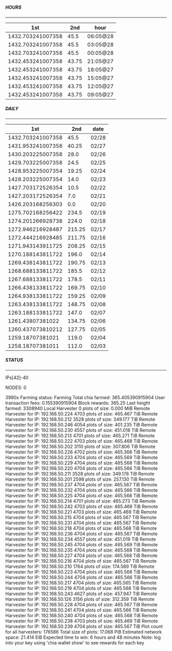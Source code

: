 ##### HOURS
-------

| 1st | 2nd | hour |
|---|----|-----|
|1432.703241007358 | 45.5 | 06:05@28 |
|1432.703241007358 | 45.5 | 03:05@28 |
|1432.703241007358 | 45.5 | 00:05@28 |
|1432.453241007358 | 43.75 | 21:05@27 |
|1432.453241007358 | 43.75 | 18:05@27 |
|1432.453241007358 | 43.75 | 15:05@27 |
|1432.453241007358 | 43.75 | 12:05@27 |
|1432.453241007358 | 43.75 | 09:05@27 |

##### DAILY
-------

| 1st | 2nd | date |
|---|----|-----|
|1432.703241007358 | 45.5 | 02/28 |
|1431.953241007358 | 40.25 | 02/27 |
|1430.203225007358 | 28.0 | 02/26 |
|1429.703225007358 | 24.5 | 02/25 |
|1428.953225007354 | 19.25 | 02/24 |
|1428.203225007354 | 14.0 | 02/23 |
|1427.703172526354 | 10.5 | 02/22 |
|1427.203172526354 | 7.0 | 02/21 |
|1426.203168256303 | 0.0 | 02/20 |
|1275.702168256422 | 234.5 | 02/19 |
|1274.201266928738 | 224.0 | 02/18 |
|1272.946216928487 | 215.25 | 02/17 |
|1272.444216928485 | 211.75 | 02/16 |
|1271.943143911725 | 208.25 | 02/15 |
|1270.188143811722 | 196.0 | 02/14 |
|1269.438143811722 | 190.75 | 02/13 |
|1268.688133811722 | 185.5 | 02/12 |
|1267.688133811722 | 178.5 | 02/11 |
|1266.438133811722 | 169.75 | 02/10 |
|1264.938133811722 | 159.25 | 02/09 |
|1263.438133811722 | 148.75 | 02/08 |
|1263.188133811722 | 147.0 | 02/07 |
|1261.43807381022 | 134.75 | 02/06 |
|1260.437073810212 | 127.75 | 02/05 |
|1259.18707381021 | 119.0 | 02/04 |
|1258.18707381011 | 112.0 | 02/03 |


##### STATUS
-------

IPs[42]-40

NODES: 0


3990x
Farming status: Farming
Total chia farmed: 365.405390915904
User transaction fees: 0.155390915904
Block rewards: 365.25
Last height farmed: 3308940
Local Harvester
   0 plots of size: 0.000 MiB
Remote Harvester for IP: 192.168.50.224
   4703 plots of size: 465.467 TiB
Remote Harvester for IP: 192.168.50.212
   3528 plots of size: 349.177 TiB
Remote Harvester for IP: 192.168.50.246
   4054 plots of size: 401.235 TiB
Remote Harvester for IP: 192.168.50.230
   4557 plots of size: 451.018 TiB
Remote Harvester for IP: 192.168.50.213
   4701 plots of size: 465.271 TiB
Remote Harvester for IP: 192.168.50.222
   4703 plots of size: 465.468 TiB
Remote Harvester for IP: 192.168.50.202
   3110 plots of size: 307.806 TiB
Remote Harvester for IP: 192.168.50.226
   4702 plots of size: 465.368 TiB
Remote Harvester for IP: 192.168.50.233
   4704 plots of size: 465.569 TiB
Remote Harvester for IP: 192.168.50.229
   4704 plots of size: 465.568 TiB
Remote Harvester for IP: 192.168.50.220
   4704 plots of size: 465.566 TiB
Remote Harvester for IP: 192.168.50.211
   3528 plots of size: 349.178 TiB
Remote Harvester for IP: 192.168.50.201
   2598 plots of size: 257.130 TiB
Remote Harvester for IP: 192.168.50.237
   4704 plots of size: 465.567 TiB
Remote Harvester for IP: 192.168.50.232
   4704 plots of size: 465.566 TiB
Remote Harvester for IP: 192.168.50.225
   4704 plots of size: 465.568 TiB
Remote Harvester for IP: 192.168.50.214
   4701 plots of size: 465.273 TiB
Remote Harvester for IP: 192.168.50.242
   4703 plots of size: 465.469 TiB
Remote Harvester for IP: 192.168.50.221
   4703 plots of size: 465.469 TiB
Remote Harvester for IP: 192.168.50.215
   4704 plots of size: 465.567 TiB
Remote Harvester for IP: 192.168.50.231
   4704 plots of size: 465.567 TiB
Remote Harvester for IP: 192.168.50.218
   4704 plots of size: 465.568 TiB
Remote Harvester for IP: 192.168.50.236
   4704 plots of size: 465.567 TiB
Remote Harvester for IP: 192.168.50.234
   4557 plots of size: 451.019 TiB
Remote Harvester for IP: 192.168.50.245
   4704 plots of size: 465.569 TiB
Remote Harvester for IP: 192.168.50.235
   4704 plots of size: 465.568 TiB
Remote Harvester for IP: 192.168.50.227
   4704 plots of size: 465.568 TiB
Remote Harvester for IP: 192.168.50.216
   4704 plots of size: 465.567 TiB
Remote Harvester for IP: 192.168.50.210
   1764 plots of size: 174.589 TiB
Remote Harvester for IP: 192.168.50.223
   4704 plots of size: 465.568 TiB
Remote Harvester for IP: 192.168.50.244
   4704 plots of size: 465.566 TiB
Remote Harvester for IP: 192.168.50.217
   4704 plots of size: 465.565 TiB
Remote Harvester for IP: 192.168.50.219
   4704 plots of size: 465.568 TiB
Remote Harvester for IP: 192.168.50.243
   4627 plots of size: 457.947 TiB
Remote Harvester for IP: 192.168.50.126
   3156 plots of size: 312.359 TiB
Remote Harvester for IP: 192.168.50.228
   4704 plots of size: 465.567 TiB
Remote Harvester for IP: 192.168.50.241
   4704 plots of size: 465.566 TiB
Remote Harvester for IP: 192.168.50.240
   4704 plots of size: 465.568 TiB
Remote Harvester for IP: 192.168.50.238
   4703 plots of size: 465.469 TiB
Remote Harvester for IP: 192.168.50.239
   4704 plots of size: 465.567 TiB
Plot count for all harvesters: 176586
Total size of plots: 17.068 PiB
Estimated network space: 21.414 EiB
Expected time to win: 6 hours and 48 minutes
Note: log into your key using 'chia wallet show' to see rewards for each key
